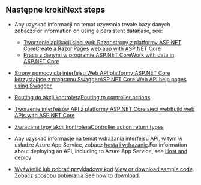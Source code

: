## <a name="next-steps"></a><span data-ttu-id="0e581-101">Następne kroki</span><span class="sxs-lookup"><span data-stu-id="0e581-101">Next steps</span></span>

* <span data-ttu-id="0e581-102">Aby uzyskać informacji na temat używania trwałe bazy danych zobacz:</span><span class="sxs-lookup"><span data-stu-id="0e581-102">For information on using a persistent database, see:</span></span>

  * [<span data-ttu-id="0e581-103">Tworzenie aplikacji sieci web Razor strony z platformy ASP.NET Core</span><span class="sxs-lookup"><span data-stu-id="0e581-103">Create a Razor Pages web app with ASP.NET Core</span></span>](xref:tutorials/index)
  * [<span data-ttu-id="0e581-104">Praca z danymi w programie ASP.NET Core</span><span class="sxs-lookup"><span data-stu-id="0e581-104">Work with data in ASP.NET Core</span></span>](xref:data/index)

* [<span data-ttu-id="0e581-105">Strony pomocy dla interfejsu Web API platformy ASP.NET Core korzystające z programu Swagger</span><span class="sxs-lookup"><span data-stu-id="0e581-105">ASP.NET Core Web API help pages using Swagger</span></span>](xref:tutorials/web-api-help-pages-using-swagger)
* [<span data-ttu-id="0e581-106">Routing do akcji kontrolera</span><span class="sxs-lookup"><span data-stu-id="0e581-106">Routing to controller actions</span></span>](xref:mvc/controllers/routing)
* [<span data-ttu-id="0e581-107">Tworzenie interfejsów API z platformy ASP.NET Core sieci web</span><span class="sxs-lookup"><span data-stu-id="0e581-107">Build web APIs with ASP.NET Core</span></span>](xref:web-api/index)
* [<span data-ttu-id="0e581-108">Zwracane typy akcji kontrolera</span><span class="sxs-lookup"><span data-stu-id="0e581-108">Controller action return types</span></span>](xref:web-api/action-return-types)
* <span data-ttu-id="0e581-109">Aby uzyskać informacje na temat wdrażania interfejsu API, w tym w usłudze Azure App Service, zobacz [hosta i wdrażanie](xref:host-and-deploy/index).</span><span class="sxs-lookup"><span data-stu-id="0e581-109">For information about deploying an API, including to Azure App Service, see [Host and deploy](xref:host-and-deploy/index).</span></span>
* <span data-ttu-id="0e581-110">[Wyświetlić lub pobrać przykładowy kod](https://github.com/aspnet/Docs/tree/master/aspnetcore/tutorials/first-web-api/samples).</span><span class="sxs-lookup"><span data-stu-id="0e581-110">[View or download sample code](https://github.com/aspnet/Docs/tree/master/aspnetcore/tutorials/first-web-api/samples).</span></span> <span data-ttu-id="0e581-111">Zobacz [sposobu pobierania](xref:tutorials/index#how-to-download-a-sample).</span><span class="sxs-lookup"><span data-stu-id="0e581-111">See [how to download](xref:tutorials/index#how-to-download-a-sample).</span></span>